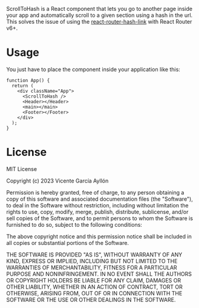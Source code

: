 ScrollToHash is a React component that lets you go to another page inside your app and automatically scroll to a given section using a hash in the url. This solves the issue of using the [react-router-hash-link](https://www.npmjs.com/package/react-router-hash-link) with React Router v6+.


# Usage

You just have to place the component inside your application like this:

```
function App() {
  return (
    <div className="App">
      <ScrollToHash />
      <Header></Header>
      <main></main>
      <Footer></Footer>
    </div>
  );
}
```

# License

MIT License

Copyright (c) 2023 Vicente García Ayllón

Permission is hereby granted, free of charge, to any person obtaining a copy
of this software and associated documentation files (the "Software"), to deal
in the Software without restriction, including without limitation the rights
to use, copy, modify, merge, publish, distribute, sublicense, and/or sell
copies of the Software, and to permit persons to whom the Software is
furnished to do so, subject to the following conditions:

The above copyright notice and this permission notice shall be included in all
copies or substantial portions of the Software.

THE SOFTWARE IS PROVIDED "AS IS", WITHOUT WARRANTY OF ANY KIND, EXPRESS OR
IMPLIED, INCLUDING BUT NOT LIMITED TO THE WARRANTIES OF MERCHANTABILITY,
FITNESS FOR A PARTICULAR PURPOSE AND NONINFRINGEMENT. IN NO EVENT SHALL THE
AUTHORS OR COPYRIGHT HOLDERS BE LIABLE FOR ANY CLAIM, DAMAGES OR OTHER
LIABILITY, WHETHER IN AN ACTION OF CONTRACT, TORT OR OTHERWISE, ARISING FROM,
OUT OF OR IN CONNECTION WITH THE SOFTWARE OR THE USE OR OTHER DEALINGS IN THE
SOFTWARE.
